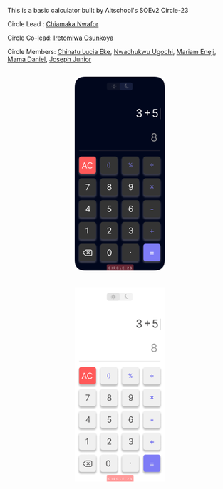 This is a basic calculator built by Altschool's SOEv2 Circle-23

Circle Lead : <a href="https://www.github.com/Chiamaka548">Chiamaka Nwafor</a>

Circle Co-lead: <a href="https://www.github.com/Ireoluwatomiwaaa">Iretomiwa Osunkoya</a>

Circle Members: <a href="https://www.github.com/ChinatuL">Chinatu Lucia Eke</a>, <a href="https://www.github.com/Nwachukwu-Ugochi">Nwachukwu Ugochi</a>, <a href="https://www.github.com/MariamEneji">Mariam Eneji</a>, <a href="https://www.github.com/Deezob">Mama Daniel</a>, <a href="https://www.github.com/Joseph-Jnr">Joseph Junior</a>

<!-- Project Design Dark Mode -->
<br/>
<div align="center">
    <img src="/Images/Dark Mode.png" alt="" width="40%" height="20%">
</div>
<br/>

<!-- Project Design Light Mode -->
<br/>
<div align="center">
    <img src="/Images/Lights Mode.png" alt="" width="40%" height="20%">
</div>
<br/>

